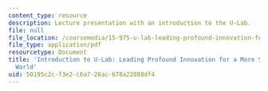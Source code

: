 ```yaml
---
content_type: resource
description: Lecture presentation with an introduction to the U-Lab.
file: null
file_location: /coursemedia/15-975-u-lab-leading-profound-innovation-for-a-more-sustainable-world-fall-2010/50195c2cf3e2c6a726ac678a22888df4_MIT15_975F10_ulab.pdf
file_type: application/pdf
resourcetype: Document
title: 'Introduction to U-Lab: Leading Profound Innovation for a More Sustainable
  World'
uid: 50195c2c-f3e2-c6a7-26ac-678a22888df4
---
```

